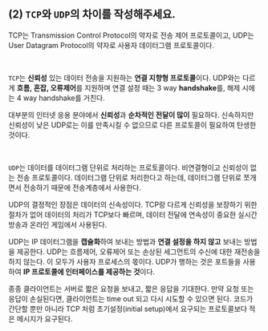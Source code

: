 ## (2) `TCP`와 `UDP`의 차이를 작성해주세요.

TCP는 Transmission Control Protocol의 약자로 전송 제어 프로토콜이고, UDP는 User Datagram Protocol의 약자로 사용자 데이터그램 프로토콜이다.

<br/>

`TCP`는 **신뢰성** 있는 데이터 전송을 지원하는 **연결 지향형 프로토콜**이다.
UDP와는 다르게 **흐름, 혼잡, 오류제어**를 지원하며 연결 설정 때는 3 way **handshake**를, 해제 시에는 4 way handshake를 거친다.

대부분의 인터넷 응용 분야에서 **신뢰성**과 **순차적인 전달이 많이** 필요하다.
신속하지만 신뢰성이 낮은 UDP로는 이를 만족시킬 수 없으므로 다른 프로토콜이 필요하여 탄생한 것이다.

<br/>

`UDP`는 데이터를 데이터그램 단위로 처리하는 프로토콜이다. 비연결형이고 신뢰성이 없는 전송 프로토콜이다.
데이터그램 단위로 처리한다고 하는데, 데이터그램 단위로 쪼개면서 전송하기 때문에 전송계층에서 사용한다.

UDP의 결정적인 장점은 데이터의 신속성이다.
TCP랑 다르게 신뢰성을 보장하기 위한 절차가 없어 데이터의 처리가 TCP보다 빠르며, 데이터 전달에 연속성이 중요한 실시간 방송과 온라인 게임에서 사용된다.

UDP는 IP 데이터그램을 **캡슐화**하여 보내는 방법과 **연결 설정을 하지 않고** 보내는 방법을 제공한다.
UDP는 흐름제어, 오류제어 또는 손상된 세그먼트의 수신에 대한 재전송을 하지 않는다.
이 모두가 사용자 프로세스의 몫이다. UDP가 행하는 것은 포트들을 사용하여 **IP 프로토콜에 인터페이스를 제공하는 것**이다.

종종 클라이언트는 서버로 짧은 요청을 보내고, 짧은 응답을 기대한다.
만약 요청 또는 응답이 손실된다면, 클라이언트는 time out 되고 다시 시도할 수 있으면 된다.
코드가 간단할 뿐만 아니라 TCP 처럼 초기설정(initial setup)에서 요구되는 프로토콜보다 적은 메시지가 요구된다.